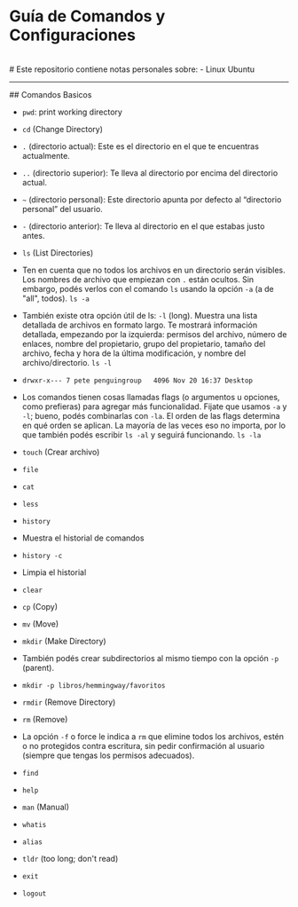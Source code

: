 # Guía de Comandos y Configuraciones
<br>
# Este repositorio contiene notas personales sobre:
- Linux Ubuntu
<hr>
## Comandos Basicos

* ```pwd```: print working directory

* ```cd``` (Change Directory)
* ```.``` (directorio actual): Este es el directorio en el que te encuentras actualmente.
* ```..``` (directorio superior): Te lleva al directorio por encima del directorio actual.
* ```~``` (directorio personal): Este directorio apunta por defecto al “directorio personal” del usuario.
* ```-``` (directorio anterior): Te lleva al directorio en el que estabas justo antes.

* ```ls``` (List Directories)
* Ten en cuenta que no todos los archivos en un directorio serán visibles. Los nombres de archivo que empiezan con ```.``` están ocultos. Sin embargo, podés verlos con el comando ```ls``` usando la opción ```-a``` (a de "all", todos). ```ls -a```

* También existe otra opción útil de ls: ```-l``` (long). Muestra una lista detallada de archivos en formato largo. Te mostrará información detallada, empezando por la izquierda: permisos del archivo, número de enlaces, nombre del propietario, grupo del propietario, tamaño del archivo, fecha y hora de la última modificación, y nombre del archivo/directorio. ```ls -l```
* ```drwxr-x--- 7 pete penguingroup   4096 Nov 20 16:37 Desktop```
 
* Los comandos tienen cosas llamadas flags (o argumentos u opciones, como prefieras) para agregar más funcionalidad. Fijate que usamos ```-a``` y ```-l```; bueno, podés combinarlas con ```-la```. El orden de las flags determina en qué orden se aplican. La mayoría de las veces eso no importa, por lo que también podés escribir ```ls -al``` y seguirá funcionando. ```ls -la```
 
* ```touch``` (Crear archivo)
 
* ```file```
 
* ```cat```
 
* ```less```
 
* ```history``` 
* Muestra el historial de comandos
 
* ```history -c``` 
* Limpia el historial
 
* ```clear``` 

* ```cp``` (Copy)
 
* ```mv``` (Move)
 
* ```mkdir``` (Make Directory)
* También podés crear subdirectorios al mismo tiempo con la opción ```-p``` (parent).
* ```mkdir -p libros/hemmingway/favoritos```
 
* ```rmdir``` (Remove Directory) 
 
* ```rm``` (Remove)
* La opción ```-f``` o force le indica a ```rm``` que elimine todos los archivos, estén o no protegidos contra escritura, sin pedir confirmación al usuario (siempre que tengas los permisos adecuados).
 
* ```find```
 
* ```help```
 
* ```man``` (Manual)
 
* ```whatis``` 

* ```alias```
 
* ```tldr``` (too long; don't read)

* ```exit```

* ```logout```
